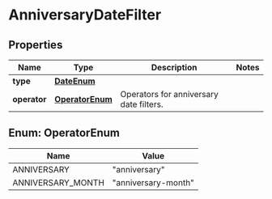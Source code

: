 # AnniversaryDateFilter

## Properties
Name | Type | Description | Notes
------------ | ------------- | ------------- | -------------
**type** | [**DateEnum**](DateEnum.md) |  | 
**operator** | [**OperatorEnum**](#OperatorEnum) | Operators for anniversary date filters. | 

<a name="OperatorEnum"></a>
## Enum: OperatorEnum
Name | Value
---- | -----
ANNIVERSARY | &quot;anniversary&quot;
ANNIVERSARY_MONTH | &quot;anniversary-month&quot;
